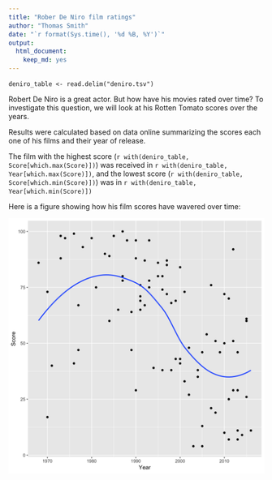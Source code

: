 ```yaml
---
title: "Rober De Niro film ratings"
author: "Thomas Smith"
date: "`r format(Sys.time(), '%d %B, %Y')`"
output: 
  html_document:
    keep_md: yes 
---
```


```{r load deniro_dat}
deniro_table <- read.delim("deniro.tsv")
```

Robert De Niro is a great actor. But how have his movies rated over time? To investigate this question, we will look at his Rotten Tomato scores over the years. 

Results were calculated based on data online summarizing the scores each one of his films and their year of release.

The film with the highest score (`r with(deniro_table, Score[which.max(Score)])`) was received in `r with(deniro_table, Year[which.max(Score)])`, and the lowest score (`r with(deniro_table, Score[which.min(Score)])`) was in `r with(deniro_table, Year[which.min(Score)])`

Here is a figure showing how his film scores have wavered over time:

![*Fig. 1* A scatter plot of Robert De Niro's film ratings](deniro.png)
